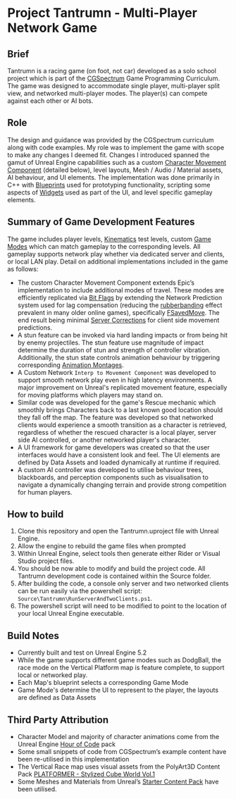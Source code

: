 ﻿# Project Tantrumn - Multi-Player Network Game

## Brief
Tantrumn is a racing game (on foot, not car) developed as a solo school project which is part of the [CGSpectrum](https://www.cgspectrum.com/) Game Programming Curriculum. The game was designed to accommodate single player, multi-player split view, and networked multi-player modes. The player(s) can compete against each other or AI bots.

## Role
The design and guidance was provided by the CGSpectrum curriculum along with code examples. My role was to implement the game with scope to make any changes I deemed fit. Changes I introduced spanned the gamut of Unreal Engine capabilities such as a custom [Character Movement Component](https://docs.unrealengine.com/5.2/en-US/understanding-networked-movement-in-the-character-movement-component-for-unreal-engine/) (detailed below), level layouts, Mesh / Audio / Material assets, AI behaviour, and UI elements. The implementation was done primarily in C++ with [Blueprints](https://docs.unrealengine.com/5.2/en-US/introduction-to-blueprints-visual-scripting-in-unreal-engine/) used for prototyping functionality, scripting some aspects of [Widgets](https://docs.unrealengine.com/5.2/en-US/creating-widgets-in-unreal-engine/) used as part of the UI, and level specific gameplay elements.

## Summary of Game Development Features
The game includes player levels, [Kinematics](https://en.wikipedia.org/wiki/Kinematics) test levels, custom [Game Modes](https://docs.unrealengine.com/5.2/en-US/game-mode-and-game-state-in-unreal-engine/) which can match gameplay to the corresponding levels. All gameplay supports network play whether via dedicated server and clients, or local LAN play. Detail on additional implementations included in the game as follows:
* The custom Character Movement Component extends Epic’s implementation to include additional modes of travel. These modes are efficiently replicated via [Bit Flags](https://en.wikipedia.org/wiki/Bit_field) by extending the Network Prediction system used for lag compensation (reducing the [rubberbanding](https://www.dictionary.com/browse/rubberbanding) effect prevalent in many older online games), specifically [FSavedMove](https://docs.unrealengine.com/5.2/en-US/API/Runtime/Engine/GameFramework/FSavedMove_Character/). The end result being minimal [Server Corrections](https://docs.unrealengine.com/5.2/en-US/understanding-networked-movement-in-the-character-movement-component-for-unreal-engine/#customizingnetworkedcharactermovement) for client side movement predictions.
* A stun feature can be invoked via hard landing impacts or from being hit by enemy projectiles.  The stun feature use magnitude of impact determine the duration of stun and strength of controller vibration. Additionally, the stun state controls animation behaviour by triggering corresponding [Animation Montages](https://docs.unrealengine.com/5.2/en-US/animation-montage-in-unreal-engine/).
* A Custom Network `Interp to Movement Component` was developed to support smooth network play even in high latency environments. A major improvement on Unreal's replicated movement feature, especially for moving platforms which players may stand on.
* Similar code was developed for the game's Rescue mechanic which smoothly brings Characters back to a last known good location should they fall off the map.  The feature was developed so that networked clients would experience a smooth transition as a character is retrieved, regardless of whether the rescued character is a local player, server side AI controlled, or another networked player's character.
* A UI framework for game developers was created so that the user interfaces would have a consistent look and feel.  The UI elements are defined by Data Assets and loaded dynamically at runtime if required.
* A custom AI controller was developed to utilise behaviour trees, blackboards, and perception components such as visualisation to navigate a dynamically changing terrain and provide strong competition for human players.

## How to build
1. Clone this repository and open the Tantrumn.uproject file with Unreal Engine.
2. Allow the engine to rebuild the game files when prompted
3. Within Unreal Engine, select tools then generate either Rider or Visual Studio project files.
4. You should be now able to modify and build the project code. All Tantrumn development code is contained within the Source folder.
5. After building the code, a console only server and two networked clients can be run easily via the powershell script: `Source\Tantrumn\RunServerAndTwoClients.ps1`.
6. The powershell script will need to be modified to point to the location of your local Unreal Engine executable.

## Build Notes
* Currently built and test on Unreal Engine 5.2
* While the game supports different game modes such as DodgBall, the race mode on the Vertical Platform map is feature complete, to support local or networked play.
* Each Map's blueprint selects a corresponding Game Mode
* Game Mode's determine the UI to represent to the player, the layouts are defined as Data Assets

## Third Party Attribution
* Character Model and majority of character animations come from the Unreal Engine [Hour of Code](https://www.unrealengine.com/marketplace/en-US/product/unreal-engine-hour-of-code?sessionInvalidated=true) pack
* Some small snippets of code from CGSpectrum’s example content have been re-utilised in this implementation
* The Vertical Race map uses visual assets from the PolyArt3D Content Pack [PLATFORMER - Stylized Cube World Vol.1](https://www.unrealengine.com/marketplace/en-US/product/platformer-stylized-cube-world-vol-1)
* Some Meshes and Materials from Unreal’s [Starter Content Pack](https://docs.unrealengine.com/5.2/en-US/assets-and-content-packs-in-unreal-engine/) have been utilised.
